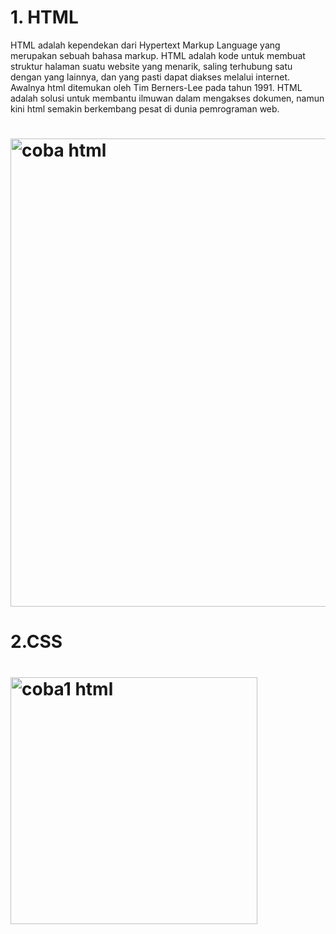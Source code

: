 # 1. HTML 
HTML adalah kependekan dari Hypertext Markup Language yang merupakan sebuah bahasa markup. HTML adalah kode untuk membuat struktur halaman suatu website yang menarik, saling terhubung satu dengan yang lainnya, dan yang pasti dapat diakses melalui internet. Awalnya html ditemukan oleh Tim Berners-Lee pada tahun 1991. HTML adalah solusi untuk membantu ilmuwan dalam mengakses dokumen, namun kini html semakin berkembang pesat di dunia pemrograman web. 
# <img width="749" alt="coba html" src="https://github.com/AdityaNugroho07/Pemrograman-web-1/assets/168439946/6422853d-138a-4904-9706-3c1af86205fd">
# 2.CSS
# <img width="395" alt="coba1 html" src="https://github.com/AdityaNugroho07/Pemrograman-web-1/assets/168439946/3a55f799-8f13-4385-a20e-f7bdaab67fe9">
# 
